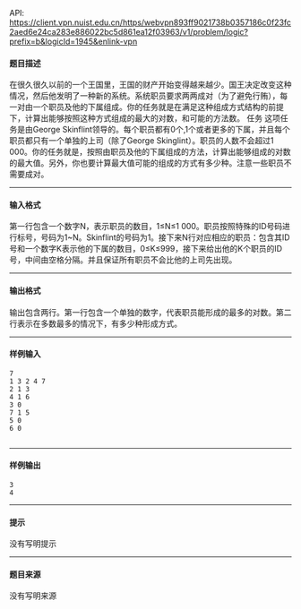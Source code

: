 API: https://client.vpn.nuist.edu.cn/https/webvpn893ff9021738b0357186c0f23fc2aed6e24ca283e886022bc5d861ea12f03963/v1/problem/logic?prefix=b&logicId=1945&enlink-vpn

#### 题目描述

在很久很久以前的一个王国里，王国的财产开始变得越来越少。国王决定改变这种情况，然后他发明了一种新的系统。系统职员要求两两成对（为了避免行贿），每一对由一个职员及他的下属组成。你的任务就是在满足这种组成方式结构的前提下，计算出能够按照这种方式组成的最大的对数，和可能的方法数。 任务 这项任务是由George Skinflint领导的。每个职员都有0个,1个或者更多的下属，并且每个职员都只有一个单独的上司（除了George Skinglint）。职员的人数不会超过1 000。你的任务就是，按照由职员及他的下属组成的方法，计算出能够组成的对数的最大值。另外，你也要计算最大值可能的组成的方式有多少种。注意一些职员不需要成对。

---

#### 输入格式

第一行包含一个数字N，表示职员的数目，1≤N≤1 000。职员按照特殊的ID号码进行标号，号码为1~N。Skinflint的号码为1。接下来N行对应相应的职员：包含其ID号和一个数字K表示他的下属的数目，0≤K≤999，接下来给出他的K个职员的ID号，中间由空格分隔。并且保证所有职员不会比他的上司先出现。

---

#### 输出格式

输出包含两行。第一行包含一个单独的数字，代表职员能形成的最多的对数。第二行表示在多数最多的情况下，有多少种形成方式。

---

#### 样例输入
```
7
1 3 2 4 7
2 1 3
4 1 6
3 0
7 1 5
5 0
6 0


```

---

#### 样例输出
```
3
4

```

---

#### 提示

没有写明提示

---

#### 题目来源

没有写明来源